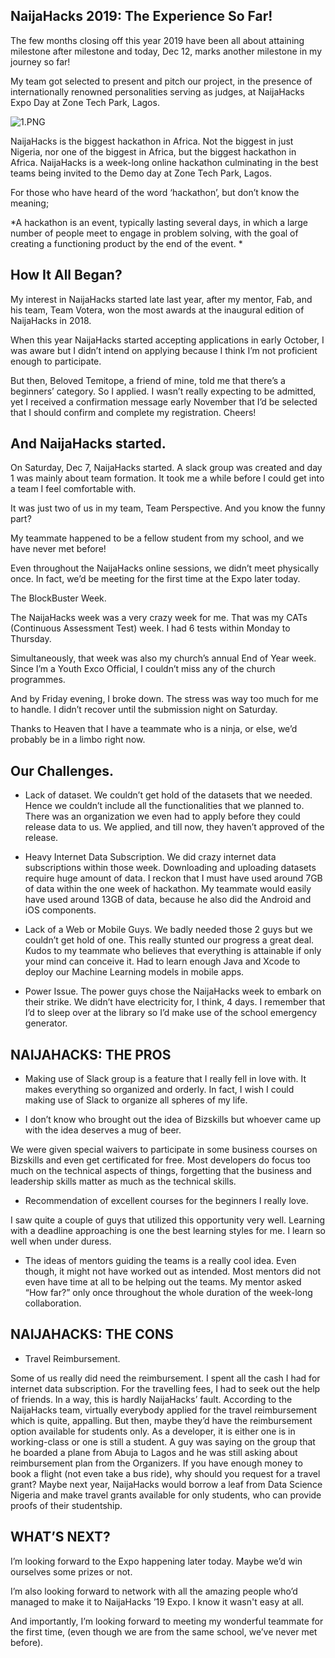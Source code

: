 ## NaijaHacks 2019: The Experience So Far!

The few months closing off this year 2019 have been all about attaining milestone after milestone and today, Dec 12, marks another milestone in my journey so far!

My team got selected to present and pitch our project, in the presence of internationally renowned personalities serving as judges, at NaijaHacks Expo Day at Zone Tech Park, Lagos.

![1.PNG](https://cdn.hashnode.com/res/hashnode/image/upload/v1576547855417/oGe0Agdxl.png)

NaijaHacks is the biggest hackathon in Africa. Not the biggest in just Nigeria, nor one of the biggest in Africa, but the biggest hackathon in Africa. NaijaHacks is a week-long online hackathon culminating in the best teams being invited to the Demo day at Zone Tech Park, Lagos.

For those who have heard of the word ‘hackathon’, but don’t know the meaning; 

*A hackathon is an event, typically lasting several days, in which a large number of people meet to engage in problem solving, with the goal of creating a functioning product by the end of the event.
*
## How It All Began?

My interest in NaijaHacks started late last year, after my mentor, Fab, and his team, Team Votera, won the most awards at the inaugural edition of NaijaHacks in 2018.

When this year NaijaHacks started accepting applications in early October, I was aware but I didn’t intend on applying because I think I’m not proficient enough to participate.

But then, Beloved Temitope, a friend of mine, told me that there’s a beginners’ category. So I applied.
I wasn’t really expecting to be admitted, yet I received a confirmation message early November that I’d be selected that I should confirm and complete my registration. Cheers!

## And NaijaHacks started.

On Saturday, Dec 7, NaijaHacks started. A slack group was created and day 1 was mainly about team formation. It took me a while before I could get into a team I feel comfortable with.

It was just two of us in my team, Team Perspective. And you know the funny part?

My teammate happened to be a fellow student from my school, and we have never met before!

Even throughout the NaijaHacks online sessions, we didn’t meet physically once. In fact, we’d be meeting for the first time at the Expo later today.

 The BlockBuster Week.

The NaijaHacks week was a very crazy week for me. That was my CATs (Continuous Assessment Test) week. I had 6 tests within Monday to Thursday.

Simultaneously, that week was also my church’s annual End of Year week. Since I’m a Youth Exco Official, I couldn’t miss any of the church programmes.

And by Friday evening, I broke down. The stress was way too much for me to handle. I didn’t recover until the submission night on Saturday.

Thanks to Heaven that I have a teammate who is a ninja, or else, we’d probably be in a limbo right now.

## Our Challenges.

- Lack of dataset. We couldn’t get hold of the datasets that we needed. Hence we couldn’t include all the functionalities that we planned to. There was an organization we even had to apply before they could release data to us. We applied, and till now, they haven’t approved of the release. 

- Heavy Internet Data Subscription. We did crazy internet data subscriptions within those week. Downloading and uploading datasets require huge amount of data. I reckon that I must have used around 7GB of data within the one week of hackathon. My teammate would easily have used around 13GB of data, because he also did the Android and iOS components.

- Lack of a Web or Mobile Guys. We badly needed those 2 guys but we couldn’t get hold of one. This really stunted our progress a great deal. Kudos to my teammate who believes that everything is attainable if only your mind can conceive it. Had to learn enough Java and Xcode to deploy our Machine Learning models in mobile apps.

- Power Issue. The power guys chose the NaijaHacks week to embark on their strike. We didn’t have electricity for, I think, 4 days. I remember that I’d to sleep over at the library so I’d make use of the school emergency generator.

## NAIJAHACKS: THE PROS

- Making use of Slack group is a feature that I really fell in love with. It makes everything so organized and orderly. In fact, I wish I could making use of Slack to organize all spheres of my life.

- I don’t know who brought out the idea of Bizskills but whoever came up with the idea deserves a mug of beer. 

We were given special waivers to participate in some business courses on Bizskills and even get certificated for free. Most developers do focus too much on the technical aspects of things, forgetting that the business and leadership skills matter as much as the technical skills.

- Recommendation of excellent courses for the beginners I really love. 

I saw quite a couple of guys that utilized this opportunity very well. Learning with a deadline approaching is one the best learning styles for me. I learn so well when under duress.

- The ideas of mentors guiding the teams is a really cool idea. Even though, it might not have worked out as intended. Most mentors did not even have time at all to be helping out the teams. My mentor asked “How far?” only once throughout the whole duration of the week-long collaboration.

## NAIJAHACKS: THE CONS

- Travel Reimbursement. 

Some of us really did need the reimbursement. I spent all the cash I had for internet data subscription. For the travelling fees, I had to seek out the help of friends. In a way, this is hardly NaijaHacks’ fault. According to the NaijaHacks team, virtually everybody applied for the travel reimbursement which is quite, appalling. But then, maybe they’d have the reimbursement option available for students only. As a developer, it is either one is in working-class or one is still a student. A guy was saying on the group that he boarded a plane from Abuja to Lagos and he was still asking about reimbursement plan from the Organizers. 
If you have enough money to book a flight (not even take a bus ride), why should you request for a travel grant?
Maybe next year, NaijaHacks would borrow a leaf from Data Science Nigeria and make travel grants available for only students, who can provide proofs of their studentship.

## WHAT’S NEXT?

I’m looking forward to the Expo happening later today. Maybe we’d win ourselves some prizes or not. 

I’m also looking forward to network with all the amazing people who’d managed to make it to NaijaHacks ’19 Expo. I know it wasn't easy at all.

And importantly, I’m looking forward to meeting my wonderful teammate for the first time, (even though we are from the same school, we’ve never met before).
